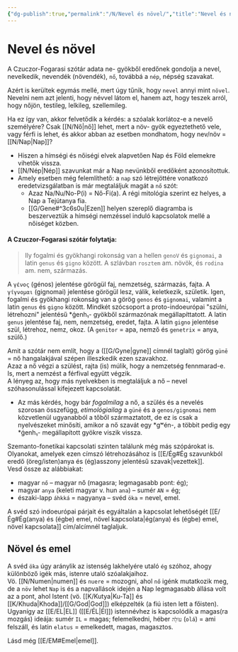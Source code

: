 ```yaml
---
{"dg-publish":true,"permalink":"/N/Nevel és növel/","title":"Nevel és növel","created":"2025-02-24T19:19","updated":"2025-09-18T15:20"}
---
```



# Nevel és növel

  
A Czuczor-Fogarasi szótár adata ne- gyökből eredőnek gondolja a nevel, nevelkedik, nevendék (növendék), `nő`, továbbá a `nép`, népség szavakat.  

Azért is kerültek egymás mellé, mert úgy tűnik, hogy `nevel` annyi mint `növel`. Nevelni nem azt jelenti, hogy névvel látom el, hanem azt, hogy teszek arról, hogy nőjön, testileg, lelkileg, szellemileg.  

Ha ez így van, akkor felvetődik a kérdés: a szóalak korlátoz-e a nevelő személyére? Csak [[N/Nő\|nő]] lehet, mert a növ- gyök egyeztethető vele, vagy férfi is lehet, és akkor abban az esetben mondhatom, hogy nev/növ = [[N/Nap\|Nap]]?  
- Hiszen a hímségi és nőiségi elvek alapvetően Nap és Föld elemekre vihetők vissza.
- [[N/Nép\|Nép]] szavunkat már a Nap nevünkből eredőként azonosítottuk.
- Amely esetben még felemlíthető: a `nap` szó létrejöttére vonatkozó eredetvizsgálatban is már megtaláljuk magát a `nő` szót:
	- Azaz Na/Nu/No-P(i) = Nő-Fi(a). A régi mitológia szerint ez helyes, a Nap a Tejútanya fia.
	- [[G/Gene#^3c6s0u\|Ezen]] helyen szereplő diagramba is beszerveztük a hímségi nemzéssel induló kapcsolatok mellé a nőiséget közben.

#### A Czuczor-Fogarasi szótár folytatja:

> Ily fogalmi és gyökhangi rokonság van a hellen `genoV` és `gignomai`, a latin `genus` és `gigno` között. A szlávban `rosztem` am. növök, és `rodina` am. nem, származás.  

A `γένος` (génos) jelentése görögül faj, nemzetség, származás, fajta. A `γίγνομαι` (gignomai) jelentése görögül lesz, válik, keletkezik, születik.
Igen, fogalmi és gyökhangi rokonság van a görög `genos` és `gignomai`, valamint a latin `genus` és `gigno` között. Mindkét szócsoport a proto-indoeurópai "szülni, létrehozni" jelentésű \*ǵenh₁- gyökből származónak megállapíttatott.
A latin `genus` jelentése faj, nem, nemzetség, eredet, fajta.
A latin `gigno` jelentése szül, létrehoz, nemz, okoz. (A `genitor` = apa, nemző és `genetrix` = anya, szülő.)  

Amit a szótár nem említ, hogy a ([[G/Gyne\|gyne]] címnél taglalt) görög `günē` = nő hangalakjával szépen illeszkedik ezen szavakhoz.  
Azaz a nő végzi a szülést, rajta (is) múlik, hogy a nemzetség fennmarad-e. Is, mert a nemzést a férfival együtt végzik.  
A lényeg az, hogy más nyelvekben is megtaláljuk a nő – nevel szóhasonulással kifejezett kapcsolatát.  
- Az más kérdés, hogy bár *fogalmilag* a nő, a szülés és a nevelés szorosan összefügg, *etimológiailag* a `günē` és a `genos/gignomai` nem közvetlenül ugyanabból a tőből származtatott, de ez is csak a nyelvészeket minősíti, amikor a nő szavát egy \*gʷén-, a többit pedig egy \*ǵenh₁- megállapított gyökre viszik vissza.

Szemanto-fonetikai kapcsolati szinten találunk még más szópárokat is. Olyanokat, amelyek ezen címszó létrehozásához is [[E/Ég#Ég szavunkból eredő (öreg/isten)anya és (ég)asszony jelentésű szavak\|vezettek]].  
Vesd össze az alábbiakat:  
- magyar `nő` – magyar nő (magasra; legmagasabb pont: ég);
- magyar `anya` (keleti magyar v. hun `ana`) – sumér `AN` = ég;
- északi-lapp `áhkká` = nagyanya – svéd `öka` = nevel, emel.

A svéd szó indoeurópai párjait és egyáltalán a kapcsolat lehetőségét [[E/Ég#Ég(anya) és (égbe) emel, növel kapcsolata\|ég(anya) és (égbe) emel, növel kapcsolata]] cím/alcímnél taglaljuk.  

## Növel és emel

A svéd `öka` úgy aránylik az istenség lakhelyére utaló `ég` szóhoz, ahogy különböző igék más, istenre utaló szóalakjaihoz.  
Vö. [[N/Numen\|numen]] és `nuere` = mozogni, ahol `nő` igénk mutatkozik meg, de a `növ` lehet `Nap` is és a napvallások idején a Nap legmagasabb állása volt az a pont, ahol Istent (vö. [[K/Kutya\|Ku-Ta]] és [[K/Khuda\|Khoda]]/[[G/God\|God]]) elképzelték (a fiú isten lett a főisten).  
Ugyanígy az [[E/EL\|EL]] ([[E/ÉL\|Él]]) istennévhez is kapcsolódik a magas(ra mozgás) ideája: sumér `IL` = magas; felemelkedni, héber `עוֹלָה` (`olá`) = ami felszáll, és latin `elatus` = emelkedett, magas, magasztos.  

Lásd még [[E/EM#Emel\|emel]].  
